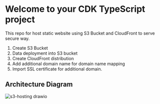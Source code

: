 # Welcome to your CDK TypeScript project

This repo for host static website using S3 Bucket and CloudFront to serve secure way.

1. Create S3 Bucket
2. Data deployment into S3 bucket
3. Create CloudFront distribution
4. Add additional domain name for domain name mapping
5. Import SSL certificate for additional domain.
   

## Architecture Diagram
![s3-hosting drawio](https://github.com/namdev-rathod/website-hosting-with-s3-cloudfront/assets/140707502/6c779e88-86f0-4767-859c-7cf8deb90f32)



